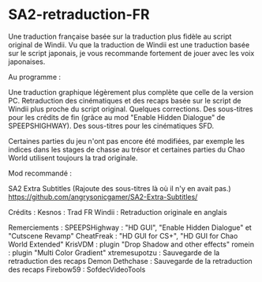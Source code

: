 # SA2-retraduction-FR
Une traduction française basée sur la traduction plus fidèle au script original de Windii.
Vu que la traduction de Windii est une traduction basée sur le script japonais, je vous recommande fortement de jouer avec les voix japonaises.

Au programme : 

Une traduction graphique légèrement plus complète que celle de la version PC.
Retraduction des cinématiques et des recaps basée sur le script de Windii plus proche du script original.
Quelques corrections.
Des sous-titres pour les crédits de fin (grâce au mod "Enable Hidden Dialogue" de SPEEPSHIGHWAY).
Des sous-titres pour les cinématiques SFD.


Certaines parties du jeu n'ont pas encore été modifiées, par exemple les indices dans les stages de chasse au trésor et certaines parties du Chao World utilisent toujours la trad originale.

Mod recommandé :

SA2 Extra Subtitles (Rajoute des sous-titres là où il n'y en avait pas.)
https://github.com/angrysonicgamer/SA2-Extra-Subtitles/

Crédits :
Kesnos : Trad FR
Windii : Retraduction originale en anglais

Remerciements : 
SPEEPSHighway : "HD GUI", "Enable Hidden Dialogue" et "Cutscene Revamp"
CheatFreak : "HD GUI for CS+", "HD GUI for Chao World Extended"
KrisVDM : plugin "Drop Shadow and other effects"
romein : plugin "Multi Color Gradient"
xtremesupotzu : Sauvegarde de la retraduction des recaps
Demon Dethchase : Sauvegarde de la retraduction des recaps
Firebow59 : SofdecVideoTools
